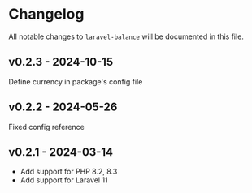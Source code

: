 # Changelog

All notable changes to `laravel-balance` will be documented in this file.

## v0.2.3 - 2024-10-15

Define currency in package's config file

## v0.2.2 - 2024-05-26

Fixed config reference

## v0.2.1 - 2024-03-14

- Add support for PHP 8.2, 8.3
- Add support for Laravel 11
